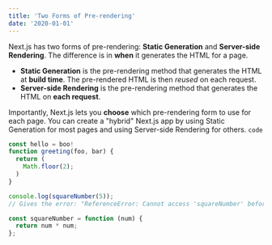 ```yaml
---
title: 'Two Forms of Pre-rendering'
date: '2020-01-01'
---
```


Next.js has two forms of pre-rendering: **Static Generation** and **Server-side Rendering**. The difference is in **when** it generates the HTML for a page.

- **Static Generation** is the pre-rendering method that generates the HTML at **build time**. The pre-rendered HTML is then _reused_ on each request.
- **Server-side Rendering** is the pre-rendering method that generates the HTML on **each request**.

Importantly, Next.js lets you **choose** which pre-rendering form to use for each page. You can create a "hybrid" Next.js app by using Static Generation for most pages and using Server-side Rendering for others. `code`

```javascript
const hello = boo!
function greeting(foo, bar) {
  return (
    Math.floor(2);
  )
}
```

```javascript
console.log(squareNumber(5));
// Gives the error: "ReferenceError: Cannot access 'squareNumber' before initialization"

const squareNumber = function (num) {
  return num * num;
};
```
